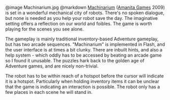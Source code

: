 @image		Machinarium.jpg
@markdown
[Machinarium](http://amanita-design.net/games/machinarium.html)
([Amanita Games](http://amanita-design.net/)
2009) is set in a wonderful mechanical city of robots. There's no spoken dialogue, but none is needed as you help your robot save the day. The imaginative setting offers a reflection on our world and foibles. The game is worth playing for the scenes you see alone.

The gameplay is mainly traditional inventory-based Adventure gameplay, but has two arcade sequences. "Machinarium" is implemented in Flash, and the user interface is at times a bit clunky. There are inbuilt hints, and also a help system - which oddly has to be accessed by beating an arcade game so I found it unusable. The puzzles hark back to the golden age of Adventure games, and are nicely non-trivial.

The robot has to be within reach of a hotspot before the cursor will indicate it is a hotspot. Particularly when holding inventory items it can be unclear that the game is indicating an interaction is possible. The robot only has a few places in each scene he will stand in.
